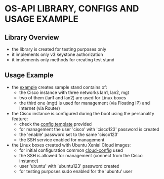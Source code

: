 OS-API LIBRARY, CONFIGS AND USAGE EXAMPLE
=========================================

## Library Overview

* the library is created for testing purposes only
* it implements only v3 keystone authorization
* it implements only methods for creating test stand

## Usage Example

* the [example](create-test-stand.py) creates sample stand contains of:
    * the Cisco instance with three networks lan1, lan2, mgt
    * two of them (lan1 and lan2) are used for Linux boxes
    * the third one (mgt) is used for management (via Floating IP) and Internet (via Router)
* the Cisco instance is configured during the boot using the personality feature:
    * check the [config template](iosxe_config.txt) provided
    * for management the user 'cisco' with 'cisco123' password is created
    * the 'enable' password set to the same 'cisco123'
    * the SSH service enabled for management
* the Linux boxes created with Ubuntu Xenial Cloud images:
    * for initial configuration common [cloud-config](user-data.yaml) used
    * the SSH is allowed for management (connect from the Cisco instance)
    * user 'ubuntu' with 'ubuntu123' password created
    * for testing purposes sudo enabled for the 'ubuntu' user
